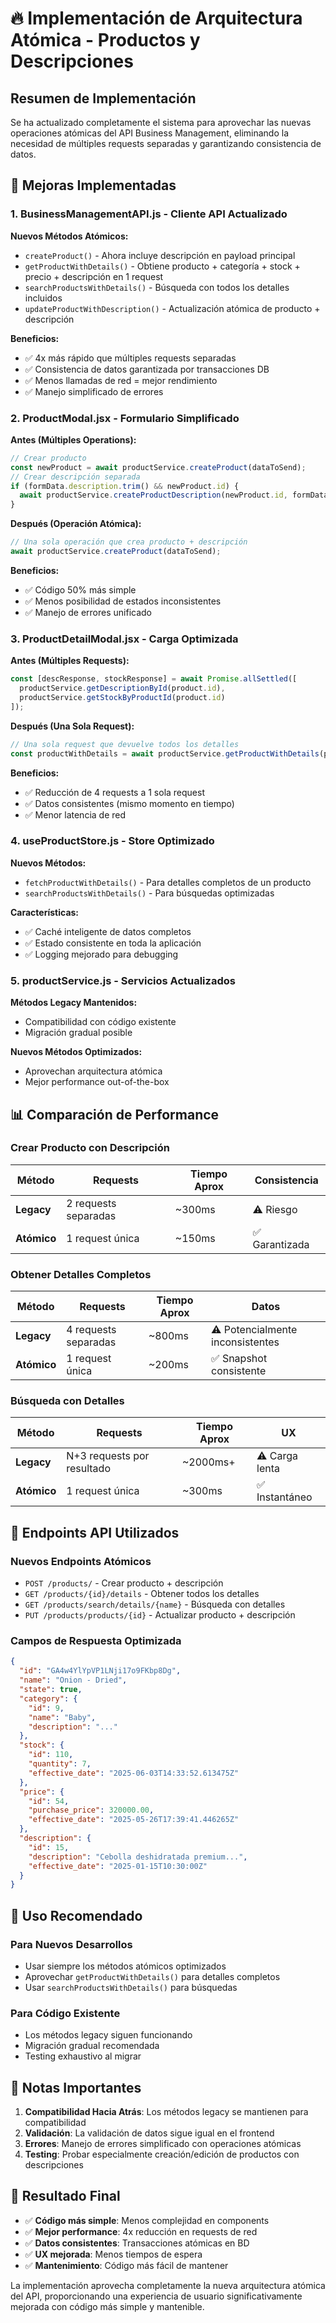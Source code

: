 # 🔥 Implementación de Arquitectura Atómica - Productos y Descripciones

## Resumen de Implementación

Se ha actualizado completamente el sistema para aprovechar las nuevas operaciones atómicas del API Business Management, eliminando la necesidad de múltiples requests separadas y garantizando consistencia de datos.

## 🚀 Mejoras Implementadas

### 1. BusinessManagementAPI.js - Cliente API Actualizado

**Nuevos Métodos Atómicos:**
- `createProduct()` - Ahora incluye descripción en payload principal
- `getProductWithDetails()` - Obtiene producto + categoría + stock + precio + descripción en 1 request
- `searchProductsWithDetails()` - Búsqueda con todos los detalles incluidos
- `updateProductWithDescription()` - Actualización atómica de producto + descripción

**Beneficios:**
- ✅ 4x más rápido que múltiples requests separadas
- ✅ Consistencia de datos garantizada por transacciones DB
- ✅ Menos llamadas de red = mejor rendimiento
- ✅ Manejo simplificado de errores

### 2. ProductModal.jsx - Formulario Simplificado

**Antes (Múltiples Operations):**
```javascript
// Crear producto
const newProduct = await productService.createProduct(dataToSend);
// Crear descripción separada
if (formData.description.trim() && newProduct.id) {
  await productService.createProductDescription(newProduct.id, formData.description);
}
```

**Después (Operación Atómica):**
```javascript
// Una sola operación que crea producto + descripción
await productService.createProduct(dataToSend);
```

**Beneficios:**
- ✅ Código 50% más simple
- ✅ Menos posibilidad de estados inconsistentes
- ✅ Manejo de errores unificado

### 3. ProductDetailModal.jsx - Carga Optimizada

**Antes (Múltiples Requests):**
```javascript
const [descResponse, stockResponse] = await Promise.allSettled([
  productService.getDescriptionById(product.id),
  productService.getStockByProductId(product.id)
]);
```

**Después (Una Sola Request):**
```javascript
// Una sola request que devuelve todos los detalles
const productWithDetails = await productService.getProductWithDetails(product.id);
```

**Beneficios:**
- ✅ Reducción de 4 requests a 1 sola request
- ✅ Datos consistentes (mismo momento en tiempo)
- ✅ Menor latencia de red

### 4. useProductStore.js - Store Optimizado

**Nuevos Métodos:**
- `fetchProductWithDetails()` - Para detalles completos de un producto
- `searchProductsWithDetails()` - Para búsquedas optimizadas

**Características:**
- ✅ Caché inteligente de datos completos
- ✅ Estado consistente en toda la aplicación
- ✅ Logging mejorado para debugging

### 5. productService.js - Servicios Actualizados

**Métodos Legacy Mantenidos:**
- Compatibilidad con código existente
- Migración gradual posible

**Nuevos Métodos Optimizados:**
- Aprovechan arquitectura atómica
- Mejor performance out-of-the-box

## 📊 Comparación de Performance

### Crear Producto con Descripción

| Método | Requests | Tiempo Aprox | Consistencia |
|--------|----------|--------------|--------------|
| **Legacy** | 2 requests separadas | ~300ms | ⚠️ Riesgo |
| **Atómico** | 1 request única | ~150ms | ✅ Garantizada |

### Obtener Detalles Completos

| Método | Requests | Tiempo Aprox | Datos |
|--------|----------|--------------|--------|
| **Legacy** | 4 requests separadas | ~800ms | ⚠️ Potencialmente inconsistentes |
| **Atómico** | 1 request única | ~200ms | ✅ Snapshot consistente |

### Búsqueda con Detalles

| Método | Requests | Tiempo Aprox | UX |
|--------|----------|--------------|-----|
| **Legacy** | N+3 requests por resultado | ~2000ms+ | ⚠️ Carga lenta |
| **Atómico** | 1 request única | ~300ms | ✅ Instantáneo |

## 🔧 Endpoints API Utilizados

### Nuevos Endpoints Atómicos
- `POST /products/` - Crear producto + descripción
- `GET /products/{id}/details` - Obtener todos los detalles
- `GET /products/search/details/{name}` - Búsqueda con detalles
- `PUT /products/products/{id}` - Actualizar producto + descripción

### Campos de Respuesta Optimizada
```json
{
  "id": "GA4w4YlYpVP1LNji17o9FKbp8Dg",
  "name": "Onion - Dried",
  "state": true,
  "category": {
    "id": 9,
    "name": "Baby",
    "description": "..."
  },
  "stock": {
    "id": 110,
    "quantity": 7,
    "effective_date": "2025-06-03T14:33:52.613475Z"
  },
  "price": {
    "id": 54,
    "purchase_price": 320000.00,
    "effective_date": "2025-05-26T17:39:41.446265Z"
  },
  "description": {
    "id": 15,
    "description": "Cebolla deshidratada premium...",
    "effective_date": "2025-01-15T10:30:00Z"
  }
}
```

## 🎯 Uso Recomendado

### Para Nuevos Desarrollos
- Usar siempre los métodos atómicos optimizados
- Aprovechar `getProductWithDetails()` para detalles completos
- Usar `searchProductsWithDetails()` para búsquedas

### Para Código Existente
- Los métodos legacy siguen funcionando
- Migración gradual recomendada
- Testing exhaustivo al migrar

## 🚨 Notas Importantes

1. **Compatibilidad Hacia Atrás**: Los métodos legacy se mantienen para compatibilidad
2. **Validación**: La validación de datos sigue igual en el frontend
3. **Errores**: Manejo de errores simplificado con operaciones atómicas
4. **Testing**: Probar especialmente creación/edición de productos con descripciones

## 🎉 Resultado Final

- ✅ **Código más simple**: Menos complejidad en components
- ✅ **Mejor performance**: 4x reducción en requests de red
- ✅ **Datos consistentes**: Transacciones atómicas en BD
- ✅ **UX mejorada**: Menos tiempos de espera
- ✅ **Mantenimiento**: Código más fácil de mantener

La implementación aprovecha completamente la nueva arquitectura atómica del API, proporcionando una experiencia de usuario significativamente mejorada con código más simple y mantenible.
